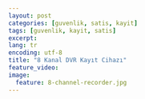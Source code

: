 ```yaml
---
layout: post
categories: [guvenlik, satis, kayit]
tags: [guvenlik, kayit, satis]
excerpt: 
lang: tr
encoding: utf-8
title: "8 Kanal DVR Kayıt Cihazı"
feature_video: 
image:
  feature: 8-channel-recorder.jpg
---
```

